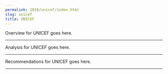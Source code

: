 ```yaml
---
permalink: 2018/unicef/index.html
slug: unicef
title: UNICEF
---
```


Overview for UNICEF goes here.

---

Analysis for UNICEF goes here.

---

Recommendations for UNICEF goes here.

---
